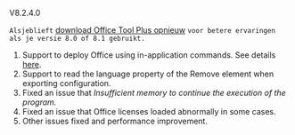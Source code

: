V8.2.4.0

`Alsjeblieft` [download Office Tool Plus opnieuw](http://otp.landian.vip/) `voor betere ervaringen als je versie 8.0 of 8.1 gebruikt.`

1. Support to deploy Office using in-application commands. See details [here](https://help.coolhub.top/others/#office-tool-plus-in-application-commands).
2. Support to read the language property of the Remove element when exporting configuration.
3. Fixed an issue that *Insufficient memory to continue the execution of the program.*
4. Fixed an issue that Office licenses loaded abnormally in some cases.
5. Other issues fixed and performance improvement.
